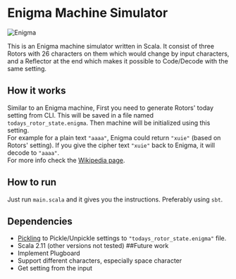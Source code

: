 # Enigma Machine Simulator
![Enigma](https://upload.wikimedia.org/wikipedia/commons/thumb/3/3e/EnigmaMachineLabeled.jpg/800px-EnigmaMachineLabeled.jpg)

This is an Enigma machine simulator written in Scala. It consist of three Rotors with 26 characters on them which would
change by input characters, and a Reflector at the end which makes it possible to Code/Decode with the same setting.

## How it works
Similar to an Enigma machine, First you need to generate Rotors' today setting from CLI. This will be saved in a file named 
`todays_rotor_state.enigma`. Then machine will be initialized using this setting.  
For example for a plain text `"aaaa"`, Enigma could return `"xuie"` (based on Rotors' setting). If you give the cipher text `"xuie"` back to Enigma,
 it will decode to `"aaaa"`.  
For more info check the [Wikipedia page](https://en.wikipedia.org/wiki/Enigma_machine).
## How to run
Just run `main.scala` and it gives you the instructions. Preferably using `sbt`.

## Dependencies
- [Pickling](https://github.com/scala/pickling) to Pickle/Unpickle settings to `"todays_rotor_state.enigma"` file.
- Scala 2.11 (other versions not tested)
##Future work
- Implement Plugboard
- Support different characters, especially space character
- Get setting from the input

